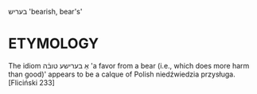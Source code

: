 בעריש
'bearish, bear's'

ETYMOLOGY
===========
The idiom אַ בערישע טובֿה 'a favor from a bear (i.e., which does more harm than good)' appears to be a calque of Polish niedźwiedzia przysługa.
[Fliciński 233]